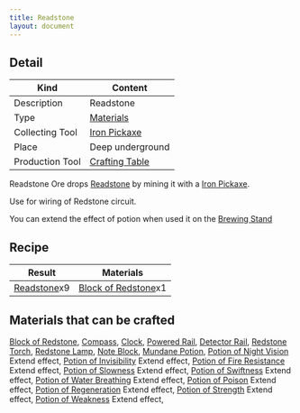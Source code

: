 ```yaml
---
title: Readstone
layout: document
---
```

## Detail

|Kind|Content|
|---|---|
|Description|Readstone|
|Type|[Materials](Materials)|
|Collecting Tool|[Iron Pickaxe](Iron_Pickaxe)|
|Place|Deep underground|
|Production Tool|[Crafting Table](Crafting_Table)|

Readstone Ore drops [Readstone](Readstone) by mining it with a [Iron Pickaxe](Iron_Pickaxe).

Use for wiring of Redstone circuit.

You can extend the effect of potion when used it on the [Brewing Stand](Brewing_Stand)

## Recipe

|Result|Materials|
|---|---|
|[Readstone](Readstone)x9|[Block of Redstone](Block_of_Redstone)x1|

## Materials that can be crafted

[Block of Redstone](Block_of_Redstone),
[Compass](Compass),
[Clock](Clock),
[Powered Rail](Powered_Rail),
[Detector Rail](Detector_Rail),
[Redstone Torch](Redstone_Torch),
[Redstone Lamp](Redstone_Lamp),
[Note Block](Note_Block),
[Mundane Potion](Mundane_Potion),
[Potion of Night Vision](Potion_of_Night_Vision) Extend effect,
[Potion of Invisibility](Potion_of_Invisibility) Extend effect,
[Potion of Fire Resistance](Potion_of_Fire_Resistance) Extend effect,
[Potion of Slowness](Potion_of_Slowness) Extend effect,
[Potion of Swiftness](Potion_of_Swiftness) Extend effect,
[Potion of Water Breathing](Potion_of_Water_Breathing) Extend effect,
[Potion of Poison](Potion_of_Poison) Extend effect,
[Potion of Regeneration](Potion_of_Regeneration) Extend effect,
[Potion of Strength](Potion_of_Strength) Extend effect,
[Potion of Weakness](Potion_of_Weakness) Extend effect,
